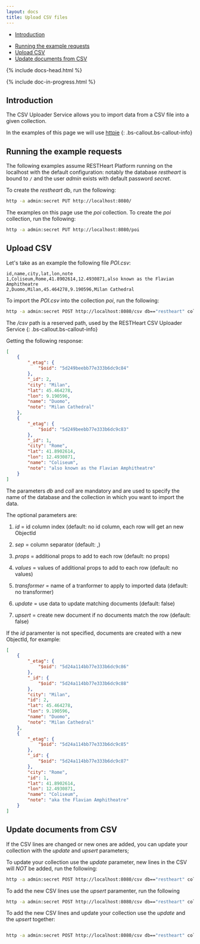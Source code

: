 ```yaml
---
layout: docs
title: Upload CSV files
---
```


<div markdown="1"  class="d-none d-xl-block col-xl-2 order-last bd-toc">


*  [Introduction ](#introduction)
-  [Running the example requests](#running-the-example-requests)
-  [Upload CSV](#upload-csv)
-  [Update documents from CSV](#update-documents-from-csv)

</div>

<div  markdown="1"  class="col-12 col-md-9 col-xl-8 py-md-3 bd-content">

  

{% include docs-head.html %}



{% include doc-in-progress.html %}

  

## Introduction

  

The CSV Uploader Service allows you to import data from a CSV file into a given collection.

In the examples of this page we will use  <a href="https://httpie.org" target= "_blank"> httpie</a>
{: .bs-callout.bs-callout-info}

## Running the example requests



The following examples assume RESTHeart Platform running on the localhost with the default configuration: notably the database *restheart* is bound to `/` and the user *admin* exists with default password *secret*.

To create the *restheart* db, run the following:

```bash
http -a admin:secret PUT http://localhost:8080/

```


The examples on this page use the *poi* collection. To create the *poi* collection, run the following:

  

```bash
http -a admin:secret PUT http://localhost:8080/poi

```
  

## Upload CSV

Let's take as an example the following file *POI.csv*:

```
id,name,city,lat,lon,note
1,Coliseum,Rome,41.8902614,12.4930871,also known as the Flavian Amphitheatre
2,Duomo,Milan,45.464278,9.190596,Milan Cathedral
```
To import the *POI.csv* into the collection *poi*, run the following:

```bash
http -a admin:secret POST http://localhost:8080/csv db=="restheart" coll=="poi" id=="0" < POI.csv
```

The */csv* path is a reserved path, used by the RESTHeart CSV Uploader Service 
{: .bs-callout.bs-callout-info}

Getting the following response:

```json
[
    {
		"_etag": {
			"$oid": "5d249beebb77e333b6dc9c84"
		},
		"_id": 2,
		"city": "Milan",
		"lat": 45.464278,
		"lon": 9.190596,
		"name": "Duomo",
		"note": "Milan Cathedral"
	},
	{
		"_etag": {
			"$oid": "5d249beebb77e333b6dc9c83"
		},
		"_id": 1,
		"city": "Rome",
		"lat": 41.8902614,
		"lon": 12.4930871,
		"name": "Coliseum",
		"note": "also known as the Flavian Amphitheatre"
	}
]

```

The parameters *db* and *coll* are mandatory and are used to specify the name of the database and the collection in which you want to import the data.

The optional parameters are:


1.  *id* = id column index (default: no id column, each row will get an new ObjectId

2.  *sep* = column separator (default: ,)

3.  *props* = additional props to add to each row (default: no props)

4.  *values* = values of additional props to add to each row (default: no values)

5.  *transformer* = name of a tranformer to apply to imported data (default: no transformer)

6.  *update* = use data to update matching documents (default: false)

7.  *upsert* = create new document if no documents match the row (default: false)

If the *id* paramenter is not specified, documents are created with a new ObjectId,  for example:
```json
[
    {
        "_etag": {
            "$oid": "5d24a114bb77e333b6dc9c86"
        },
        "_id": {
            "$oid": "5d24a114bb77e333b6dc9c88"
        },
        "city": "Milan",
        "id": 2,
        "lat": 45.464278,
        "lon": 9.190596,
        "name": "Duomo",
        "note": "Milan Cathedral"
    },
    {
        "_etag": {
            "$oid": "5d24a114bb77e333b6dc9c85"
        },
        "_id": {
            "$oid": "5d24a114bb77e333b6dc9c87"
        },
        "city": "Rome",
        "id": 1,
        "lat": 41.8902614,
        "lon": 12.4930871,
        "name": "Coliseum",
        "note": "aka the Flavian Amphitheatre"
    }
]

```
## Update documents from CSV
If the CSV lines are changed or new ones are added, you can update your collection with the *update* and *upsert* parameters;

To update your collection use the *update* parameter, new lines in the CSV will *NOT* be added, run the following:
```bash
http -a admin:secret POST http://localhost:8080/csv db=="restheart" coll=="poi" id=="0" "update"=="true" < POI.csv
```

To add the new CSV lines use the *upsert* paramenter, run the following

```bash
http -a admin:secret POST http://localhost:8080/csv db=="restheart" coll=="poi" id=="0" "upsert"=="true" < POI.csv

```

To add the new CSV lines and update your collection use the *update* and the *upsert* together:
```bash

http -a admin:secret POST http://localhost:8080/csv db=="restheart" coll=="poi" id=="0" "upsert"=="true" "upsert"=="true" < POI.csv

```
